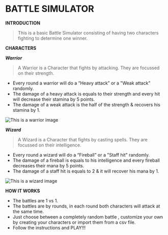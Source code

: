 # BATTLE SIMULATOR

**INTRODUCTION**
>This is a basic Battle Simulator consisting of having two characters fighting to determine one winner.

**CHARACTERS**

***Warrior***

>A Warrior is a Character that fights by attacking. They are focussed on their strength.

* Every round a warrior will do a “Heavy attack” or a "Weak attack" randomly.
* The damage of a heavy attack is equals to their strength and every hit will decrease their stamina by 5 points.
* The damage of a weak attack is the half of the strength & recovers his stamina by 1.

![This is a warrior image](https://i.pinimg.com/550x/31/a2/93/31a293e6f30fe6aeeac6300b8b9d3c00.jpg)


***Wizard***

>A Wizard is a Character that fights by casting spells. They are focussed on their intelligence.

* Every round a wizard will do a “Fireball” or a "Staff hit" randomly.
* The damage of a fireball is equals to his intelligence and every fireball decreases their mana by 5 points.
* The damage of a staff hit is equals to 2 & it will recover his mana by 1.

![This is a wizard image](https://clydecaldwell.com/wp-content/uploads/2016/02/old_wizard.jpg)


**HOW IT WORKS**

* The battles are 1 vs 1.
* The battles are by rounds, in each round both characters will attack at the same time.
* Just choose between a completely random battle , customize your own by creating your characters or import them from a csv file.
* Follow the instructions and PLAY!!!

